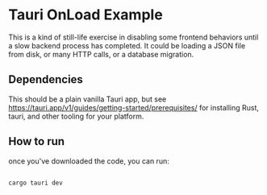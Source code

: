 # Tauri OnLoad Example

This is a kind of still-life exercise in disabling some frontend behaviors until a slow backend process has completed.
It could be loading a JSON file from disk, or many HTTP calls, or a database migration.

## Dependencies

This should be a plain vanilla Tauri app, but see https://tauri.app/v1/guides/getting-started/prerequisites/ for installing Rust, tauri, and other tooling for your platform.

## How to run

once you've downloaded the code, you can run:

```shell

cargo tauri dev
```
